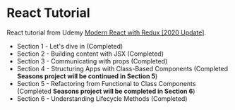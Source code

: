# React Tutorial

React tutorial from Udemy [Modern React with Redux [2020 Update]](https://www.udemy.com/course/react-redux/). 

* Section 1 - Let's dive in (Completed)
* Section 2 - Building content with JSX (Completed)
* Section 3 - Communicating with props (Completed)
* Section 4 - Structuring Apps with Class-Based Components (Completed **Seasons project will be continued in Section 5**)
* Section 5 - Refactoring from Functional to Class Components (Completed **Seasons project will be completed in Section 6**)
* Section 6 - Understanding Lifecycle Methods (Completed)





